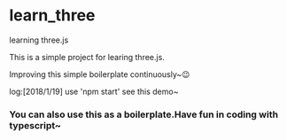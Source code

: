 # learn_three
learning three.js

This is a simple project for learing three.js.

Improving this simple boilerplate continuously~😉

log:[2018/1/19] use 'npm start' see this demo~

### You can also use this as a boilerplate.Have fun in coding with typescript~
